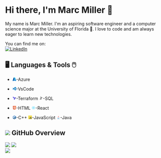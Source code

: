 # Hi there, I'm Marc Miller 👋

My name is Marc Miller. I'm an aspiring software engineer and a computer science major at the University of Florida 🐊. I love to code and am always eager to learn new technologies.

You can find me on:
<br>
[![LinkedIn][1.1]][1]

## 🖥️ Languages & Tools 🖱️
- <img width="2.5%" src="https://raw.githubusercontent.com/devicons/devicon/1119b9f84c0290e0f0b38982099a2bd027a48bf1/icons/azure/azure-original.svg" />-Azure

- <img width="2.5%" src="https://raw.githubusercontent.com/devicons/devicon/1119b9f84c0290e0f0b38982099a2bd027a48bf1/icons/vscode/vscode-original.svg" />-VsCode
  
- <img width="2.5%" src="https://raw.githubusercontent.com/devicons/devicon/1119b9f84c0290e0f0b38982099a2bd027a48bf1/icons/terraform/terraform-original.svg" />-Terraform
<img width="2.5%" src="https://raw.githubusercontent.com/devicons/devicon/1119b9f84c0290e0f0b38982099a2bd027a48bf1/icons/microsoftsqlserver/microsoftsqlserver-plain.svg" />-SQL

- <img width="2.5%" src="https://raw.githubusercontent.com/devicons/devicon/1119b9f84c0290e0f0b38982099a2bd027a48bf1/icons/html5/html5-original.svg" />-HTML
<img width="2.5%" src="https://raw.githubusercontent.com/devicons/devicon/1119b9f84c0290e0f0b38982099a2bd027a48bf1/icons/react/react-original.svg" />-React

- <img width="2.5%" src="https://raw.githubusercontent.com/devicons/devicon/1119b9f84c0290e0f0b38982099a2bd027a48bf1/icons/cplusplus/cplusplus-original.svg" />-C++
<img width="2.5%" src="https://raw.githubusercontent.com/devicons/devicon/1119b9f84c0290e0f0b38982099a2bd027a48bf1/icons/javascript/javascript-original.svg" />-JavaScript
<img width="2.5%" src="https://raw.githubusercontent.com/devicons/devicon/1119b9f84c0290e0f0b38982099a2bd027a48bf1/icons/java/java-original.svg" />-Java

<!-- Adding badges:
![](https://img.shields.io/badge/Editor-VS_Code-61DAFB?logo=visualstudiocode&logoColor=white&color=2bbc8a)
![](https://img.shields.io/badge/Code-Java-informational?style=flat&logo=java&logoColor=white&color=2bbc8a)
![](https://img.shields.io/badge/Code-C-informational?style=flat&logo=c&logoColor=white&color=2bbc8a)
![](https://img.shields.io/badge/Code-C%2B%2B-informational?style=flat&logo=cplusplus&logoColor=white&color=2bbc8a)
![](https://img.shields.io/badge/Tools-SQL-informational?style=flat&logo=microsoft%20sql%20server&logoColor=white&color=2bbc8a)
![](https://img.shields.io/badge/Cloud-Azure-informational?style=flat&logo=microsoftazure&logoColor=white&color=2bbc8a)
-->

## <img width="2.5%" src="https://github.githubassets.com/images/modules/logos_page/GitHub-Mark.png" /> GitHub Overview

<div class="row">
    <div class="row">
        <img width="350px" src="https://github-readme-stats.vercel.app/api/top-langs/?username=MillerMarc1&hide=java,html,tex&title_color=ffffff&text_color=c9cacc&icon_color=2bbc8a&bg_color=1d1f21&langs_count=3" />
        <img width="460px" src="https://github-readme-stats.vercel.app/api?username=MillerMarc1&show_icons=true&line_height=27&count_private=true&title_color=ffffff&text_color=c9cacc&icon_color=2bbc8a&bg_color=1d1f21" />
    </div>
    <div class="row">
        <img width="815px" src="https://github-readme-stats.vercel.app/api/pin/?username=MillerMarc1&repo=Crypto-MinerDashboard&title_color=ffffff&text_color=c9cacc&icon_color=2bbc8a&bg_color=1d1f21" />
    </div>
</div>

<!-- Icons -->
[1.1]: https://img.shields.io/badge/LinkedIn-0077B5?style=for-the-badge&logo=linkedin&logoColor=white
[2.1]: https://github.com/devicons/devicon/blob/master/icons/github/github-original.svg



<!-- links to social media accounts -->
[1]: https://www.linkedin.com/in/marc-miller-7026061b6
